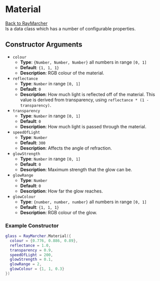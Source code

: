 # Material

[Back to RayMarcher](./RayMarcher.md)\
Is a data class which has a number of configurable properties.

## Constructor Arguments

- `colour`
  - **Type**: `{Number, Number, Number}` all numbers in range `[0, 1]`
  - **Default**: `{1, 1, 1}`
  - **Description**: RGB colour of the material.
- `reflectance`
  - **Type**: `Number` in range `[0, 1]`
  - **Default**: `0`
  - **Description**: How much light is reflected off of the material. This value is derived from transparency, using `reflectance * (1 - transparency)`.
- `transparency`
  - **Type**: `Number` in range `[0, 1]`
  - **Default**: `0`
  - **Description**: How much light is passed through the material.
- `speedOfLight`
  - **Type**: `Number`
  - **Default**: `300`
  - **Description**: Affects the angle of refraction.
- `glowStrength`
  - **Type**: `Number` in range `[0, 1]`
  - **Default**: `0`
  - **Description**: Maximum strength that the glow can be.
- `glowRange`
  - **Type**: `Number`
  - **Default**: `0`
  - **Description**: How far the glow reaches.
- `glowColour`
  - **Type**: `{number, number, number}` all numbers in range `[0, 1]`
  - **Default**: `{1, 1, 1}`
  - **Description**: RGB colour of the glow.

### Example Constructor

```lua
glass = RayMarcher.Material({
  colour = {0.776, 0.886, 0.89},
  reflectance = 1.0,
  transparency = 0.9,
  speedOfLight = 200,
  glowStrength = 0.1,
  glowRange = 2,
  glowColour = {1, 1, 0.3}
})
```
